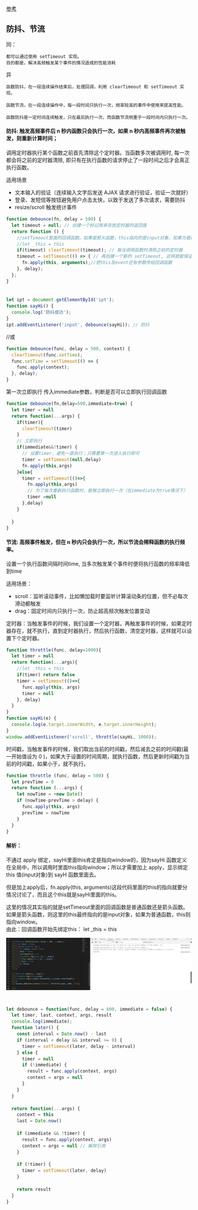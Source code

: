 [参考](https://github.com/Advanced-Frontend/Daily-Interview-Question/issues/5)

## 防抖、节流

同：
>
    都可以通过使用 setTimeout 实现。
    目的都是，解决高频触发某个事件的情况造成的性能消耗

异
>
    函数防抖，在一段连续操作结束后，处理回调，利用 clearTimeout 和 setTimeout 实现。

    函数节流，在一段连续操作中，每一段时间只执行一次，频率较高的事件中使用来提高性能。

    函数防抖是一定时间连续触发，只在最后执行一次，而函数节流侧重于一段时间内只执行一次。

#### 防抖: 触发高频事件后 n 秒内函数只会执行一次，如果 n 秒内高频事件再次被触发，则重新计算时间；

调用定时器执行某个函数之前首先清除这个定时器。当函数多次被调用时, 
每一次都会将之前的定时器清除, 即只有在执行函数的请求停止了一段时间之后才会真正执行函数。

适用场景

* 文本输入的验证（连续输入文字后发送 AJAX 请求进行验证，验证一次就好）
* 登录、发短信等按钮避免用户点击太快，以致于发送了多次请求，需要防抖
* resize/scroll 触发统计事件

```js
function debounce(fn, delay = 500) {
  let timeout = null; // 创建一个标记用来存放定时器的返回值
  return function () {
    //setTimeout里面的回调函数。如果是箭头函数，this指向的是input对象，如果为普通函数，this则指向window。
    //let _this = this
    if(timeout) clearTimeout(timeout); // 每当调用函数时清除之前的定时器
    timeout = setTimeout(() => { // 再创建一个新的 setTimeout, 这样就能保证输入字符后的 间隔内再次调用函数，就不会执行
      fn.apply(this, arguments);//把this及event还有参数传给回调函数
    }, delay);
  };
}


let ipt = document.getElementById('ipt');
function sayHi() {
  console.log('防抖成功');
}
ipt.addEventListener('input', debounce(sayHi)); // 防抖
```

//或
```js
function debounce(func, delay = 500, context) {
  clearTimeout(func.setTime);
  func.setTime = setTimeout(() => {
    func.apply(context); 
  }, delay);
}
```

第一次立即执行
传入immediate参数，判断是否可以立即执行回调函数
```js
function debounce(fn,delay=500,immediate=true) {
  let timer = null
  return function(...args) {
    if(timer){
      clearTimeout(timer)
    }
    // 立即执行
    if(immediate&&!timer) {
      // 设置timer，避免一直执行；只需要第一次进入执行即可
      timer = setTimeout(null,delay)
      fn.apply(this,args)
    }else{
      timer = setTimeout(()=>{
        fn.apply(this,args)
        // 为了每次重新执行函数时，能够立即执行一次（在immediate为true情况下）
        timer =null
      },delay)
    }
    
  }
}
```

#### 节流: 高频事件触发，但在 n 秒内只会执行一次，所以节流会稀释函数的执行频率。

设置一个执行函数间隔时间time, 当多次触发某个事件时便将执行函数的频率降低到time 

适用场景：
* scroll：监听滚动事件，比如懒加载时要监听计算滚动条的位置，但不必每次滑动都触发
* drag：固定时间内只执行一次，防止超高频次触发位置变动

定时器：当触发事件的时候，我们设置一个定时器，再触发事件的时候，如果定时器存在，就不执行，直到定时器执行，然后执行函数，清空定时器，这样就可以设置下个定时器。
```js
function throttle(func, delay=1000){
  let timer = null
  return function(...args){
    //let _this = this
    if(timer) return false
    timer = setTimeout(()=>{
      func.apply(this, args)
      timer = null
    }, delay)
  }
}
function sayHi(e) {
  console.log(e.target.innerWidth, e.target.innerHeight);
}
window.addEventListener('scroll', throttle(sayHi, 1000));
```


时间戳，当触发事件的时候，我们取出当前的时间戳，然后减去之前的时间戳(最一开始值设为 0 )，如果大于设置的时间周期，就执行函数，然后更新时间戳为当前的时间戳，如果小于，就不执行。
```js
function throttle (func, delay = 500) {
  let prevTime = 0
  return function (...args) {
    let nowTime = +new Date()
    if (nowTime-prevTime > delay) {
      func.apply(this, args)
      prevTime = nowTime
    }
  }
}
```

#### 解析：

不通过 apply 绑定，sayHi里面this肯定是指向window的，因为sayHi 函数定义在全局中，所以调用时里面this指向window；所以才需要加上 apply，显示绑定 this 值(input对象)到 sayH 函数里面去。

但是加上apply后，fn.apply(this, arguments)这段代码里面的this的指向就要分情况讨论了，而且这个this就是sayHi里面的this。

这里的情况其实指的就是setTimeout里面的回调函数是普通函数还是箭头函数。如果是箭头函数，则这里的this最终指向的是input对象，如果为普通函数，this则指向window。  
由此：回调函数开始先绑定this： let _this = this

![throttle](/img/throttle.png)


#
```js
let debounce = function(func, delay = 600, immediate = false) {
  let timer, last, context, args, result
  console.log(immediate);
  function later() {
    const interval = Date.now() - last
    if (interval < delay && interval >= 0) {
      timer = setTimeout(later, delay - interval)
    } else {
      timer = null
      if (!immediate) {
        result = func.apply(context, args)
        context = args = null
      }
    }
  }

  return function(...args) {
    context = this
    last = Date.now()

    if (immediate && !timer) {
      result = func.apply(context, args)
      context = args = null // 解除引用
    }
    
    if (!timer) {
      timer = setTimeout(later, delay)
    }

    return result
  }
}
```